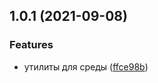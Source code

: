 ## 1.0.1 (2021-09-08)


### Features

* утилиты для среды ([ffce98b](https://gitlab.tp.sblogistica.ru/sblcore/core/netcoce/component/process.environment/commit/ffce98bc500bfa85f4f55fd036360c9ead39c27f))



